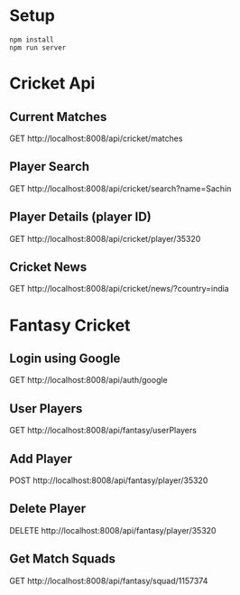 # Setup
```
npm install
npm run server

```

# Cricket Api

## Current Matches
  GET http://localhost:8008/api/cricket/matches
  
## Player Search
  GET http://localhost:8008/api/cricket/search?name=Sachin
  
## Player Details (player ID)
  GET http://localhost:8008/api/cricket/player/35320
  
## Cricket News
  GET http://localhost:8008/api/cricket/news/?country=india
  
# Fantasy Cricket

## Login using Google
  GET http://localhost:8008/api/auth/google
  
## User Players
  GET http://localhost:8008/api/fantasy/userPlayers
  
## Add Player  
  POST http://localhost:8008/api/fantasy/player/35320
  
## Delete Player  
  DELETE http://localhost:8008/api/fantasy/player/35320
  
## Get Match Squads
  GET http://localhost:8008/api/fantasy/squad/1157374

